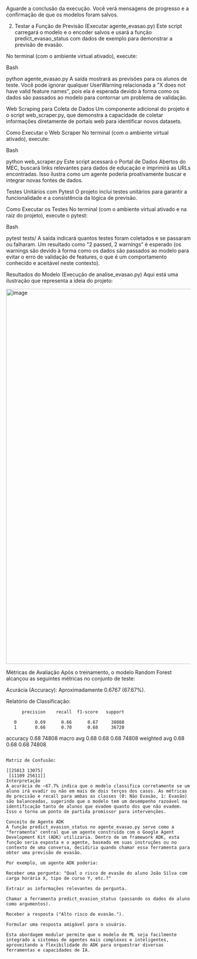 Aguarde a conclusão da execução. Você verá mensagens de progresso e a confirmação de que os modelos foram salvos.

2. Testar a Função de Previsão (Executar agente_evasao.py)
Este script carregará o modelo e o encoder salvos e usará a função predict_evasao_status com dados de exemplo para demonstrar a previsão de evasão.

No terminal (com o ambiente virtual ativado), execute:

Bash

python agente_evasao.py
A saída mostrará as previsões para os alunos de teste. Você pode ignorar qualquer UserWarning relacionada a "X does not have valid feature names", pois ela é esperada devido à forma como os dados são passados ao modelo para contornar um problema de validação.

Web Scraping para Coleta de Dados
Um componente adicional do projeto é o script web_scraper.py, que demonstra a capacidade de coletar informações diretamente de portais web para identificar novos datasets.

Como Executar o Web Scraper
No terminal (com o ambiente virtual ativado), execute:

Bash

python web_scraper.py
Este script acessará o Portal de Dados Abertos do MEC, buscará links relevantes para dados de educação e imprimirá as URLs encontradas. Isso ilustra como um agente poderia proativamente buscar e integrar novas fontes de dados.

Testes Unitários com Pytest
O projeto inclui testes unitários para garantir a funcionalidade e a consistência da lógica de previsão.

Como Executar os Testes
No terminal (com o ambiente virtual ativado e na raiz do projeto), execute o pytest:

Bash

pytest tests/
A saída indicará quantos testes foram coletados e se passaram ou falharam. Um resultado como "2 passed, 2 warnings" é esperado (os warnings são devido à forma como os dados são passados ao modelo para evitar o erro de validação de features, o que é um comportamento conhecido e aceitável neste contexto).

Resultados do Modelo (Execução de analise_evasao.py)
Aqui está uma ilustração que representa a ideia do projeto:

<img width="1024" height="1024" alt="image" src="https://github.com/user-attachments/assets/46b64755-f746-45e7-a04c-75832d97d03a" />

Métricas de Avaliação
Após o treinamento, o modelo Random Forest alcançou as seguintes métricas no conjunto de teste:

Acurácia (Accuracy): Aproximadamente 0.6767 (67.67%).

Relatório de Classificação:

          precision    recall  f1-score   support

       0       0.69      0.66      0.67     38088
       1       0.66      0.70      0.68     36720

accuracy                           0.68     74808
macro avg       0.68      0.68      0.68     74808
weighted avg       0.68      0.68      0.68     74808
```

Matriz de Confusão:

[[25013 13075]
 [11109 25611]]
Interpretação
A acurácia de ~67.7% indica que o modelo classifica corretamente se um aluno irá evadir ou não em mais de dois terços dos casos. As métricas de precisão e recall para ambas as classes (0: Não Evasão, 1: Evasão) são balanceadas, sugerindo que o modelo tem um desempenho razoável na identificação tanto de alunos que evadem quanto dos que não evadem. Isso o torna um ponto de partida promissor para intervenções.

Conceito de Agente ADK
A função predict_evasion_status no agente_evasao.py serve como a "ferramenta" central que um agente construído com o Google Agent Development Kit (ADK) utilizaria. Dentro de um framework ADK, esta função seria exposta e o agente, baseado em suas instruções ou no contexto de uma conversa, decidiria quando chamar essa ferramenta para obter uma previsão de evasão.

Por exemplo, um agente ADK poderia:

Receber uma pergunta: "Qual o risco de evasão do aluno João Silva com carga horária X, tipo de curso Y, etc.?"

Extrair as informações relevantes da pergunta.

Chamar a ferramenta predict_evasion_status (passando os dados do aluno como argumentos).

Receber a resposta ("Alto risco de evasão.").

Formular uma resposta amigável para o usuário.

Esta abordagem modular permite que o modelo de ML seja facilmente integrado a sistemas de agentes mais complexos e inteligentes, aproveitando a flexibilidade do ADK para orquestrar diversas ferramentas e capacidades de IA.
